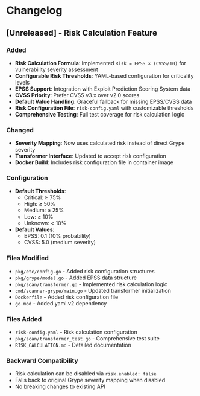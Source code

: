 # Changelog

## [Unreleased] - Risk Calculation Feature

### Added
- **Risk Calculation Formula**: Implemented `Risk = EPSS × (CVSS/10)` for vulnerability severity assessment
- **Configurable Risk Thresholds**: YAML-based configuration for criticality levels
- **EPSS Support**: Integration with Exploit Prediction Scoring System data
- **CVSS Priority**: Prefer CVSS v3.x over v2.0 scores
- **Default Value Handling**: Graceful fallback for missing EPSS/CVSS data
- **Risk Configuration File**: `risk-config.yaml` with customizable thresholds
- **Comprehensive Testing**: Full test coverage for risk calculation logic

### Changed
- **Severity Mapping**: Now uses calculated risk instead of direct Grype severity
- **Transformer Interface**: Updated to accept risk configuration
- **Docker Build**: Includes risk configuration file in container image

### Configuration
- **Default Thresholds**:
  - Critical: ≥ 75%
  - High: ≥ 50%
  - Medium: ≥ 25%
  - Low: ≥ 10%
  - Unknown: < 10%
- **Default Values**:
  - EPSS: 0.1 (10% probability)
  - CVSS: 5.0 (medium severity)

### Files Modified
- `pkg/etc/config.go` - Added risk configuration structures
- `pkg/grype/model.go` - Added EPSS data structure
- `pkg/scan/transformer.go` - Implemented risk calculation logic
- `cmd/scanner-grype/main.go` - Updated transformer initialization
- `Dockerfile` - Added risk configuration file
- `go.mod` - Added yaml.v2 dependency

### Files Added
- `risk-config.yaml` - Risk calculation configuration
- `pkg/scan/transformer_test.go` - Comprehensive test suite
- `RISK_CALCULATION.md` - Detailed documentation

### Backward Compatibility
- Risk calculation can be disabled via `risk.enabled: false`
- Falls back to original Grype severity mapping when disabled
- No breaking changes to existing API
